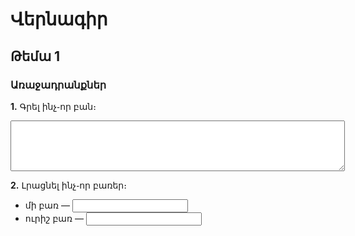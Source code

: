# Վերնագիր

## Թեմա 1

### Առաջադրանքներ

**1.** Գրել ինչ֊որ բան։

<p><textarea rows="5" cols="64"></textarea></p>

**2.** Լրացնել ինչ֊որ բառեր։

<p><ul>
<li>մի բառ — <input type="text"/></li>
<li>ուրիշ բառ — <input type="text"/></li>
</ul></p>



